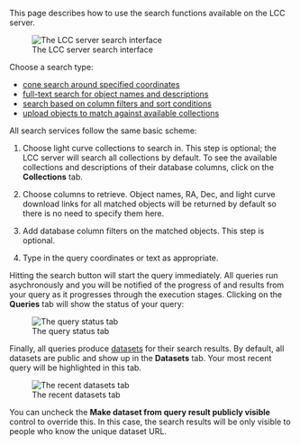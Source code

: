 This page describes how to use the search functions available on the LCC
server.

<figure class="figure">
  <img src="/server-static/lcc-server-search-overview.png"
       class="figure-img img-fluid"
       alt="The LCC server search interface">
  <figcaption class="figure-caption text-center">
    The LCC server search interface
  </figcaption>
</figure>

Choose a search type:

- [cone search around specified coordinates](/docs/conesearch)
- [full-text search for object names and descriptions](/docs/ftsearch)
- [search based on column filters and sort conditions](/docs/columnsearch)
- [upload objects to match against available collections](/docs/xmatch)

All search services follow the same basic scheme:

1. Choose light curve collections to search in. This step is optional; the LCC
   server will search all collections by default. To see the available
   collections and descriptions of their database columns, click on the
   <strong>Collections</strong> tab.

2. Choose columns to retrieve. Object names, RA, Dec, and light curve download
   links for all matched objects will be returned by default so there is no need
   to specify them here.

3. Add database column filters on the matched objects. This step is optional.

4. Type in the query coordinates or text as appropriate.

Hitting the search button will start the query immediately. All queries run
asychronously and you will be notified of the progress of and results from your
query as it progresses through the execution stages. Clicking on the
<strong>Queries</strong> tab will show the status of your query:

<figure class="figure">
  <img src="/server-static/lcc-server-search-query-status.png"
       class="figure-img img-fluid"
       alt="The query status tab">
  <figcaption class="figure-caption text-center">
    The query status tab
  </figcaption>
</figure>

Finally, all queries produce [datasets](/docs/datasets) for their search
results. By default, all datasets are public and show up in the
<strong>Datasets</strong> tab. Your most recent query will be highlighted in
this tab.

<figure class="figure"> <img
  src="/server-static/lcc-server-search-recent-datasets.png" class="figure-img
  img-fluid" alt="The recent datasets tab"> <figcaption class="figure-caption
  text-center"> The recent datasets tab </figcaption> </figure>

You can uncheck the <strong>Make dataset from query result publicly
visible</strong> control to override this. In this case, the search results will
be only visible to people who know the unique dataset URL.
